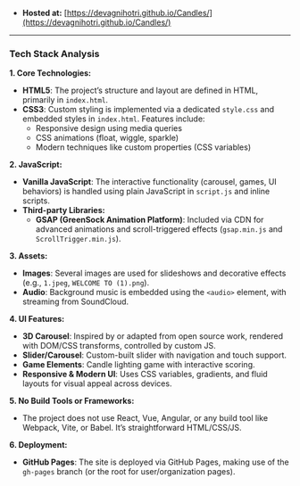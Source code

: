 - **Hosted at:** [https://devagnihotri.github.io/Candles/](https://devagnihotri.github.io/Candles/)

---

### Tech Stack Analysis

**1. Core Technologies:**
- **HTML5**: The project’s structure and layout are defined in HTML, primarily in `index.html`.
- **CSS3**: Custom styling is implemented via a dedicated `style.css` and embedded styles in `index.html`. Features include:
  - Responsive design using media queries
  - CSS animations (float, wiggle, sparkle)
  - Modern techniques like custom properties (CSS variables)

**2. JavaScript:**
- **Vanilla JavaScript**: The interactive functionality (carousel, games, UI behaviors) is handled using plain JavaScript in `script.js` and inline scripts.
- **Third-party Libraries:**
  - **GSAP (GreenSock Animation Platform)**: Included via CDN for advanced animations and scroll-triggered effects (`gsap.min.js` and `ScrollTrigger.min.js`).

**3. Assets:**
- **Images**: Several images are used for slideshows and decorative effects (e.g., `1.jpeg`, `WELCOME TO (1).png`).
- **Audio**: Background music is embedded using the `<audio>` element, with streaming from SoundCloud.

**4. UI Features:**
- **3D Carousel**: Inspired by or adapted from open source work, rendered with DOM/CSS transforms, controlled by custom JS.
- **Slider/Carousel**: Custom-built slider with navigation and touch support.
- **Game Elements**: Candle lighting game with interactive scoring.
- **Responsive & Modern UI**: Uses CSS variables, gradients, and fluid layouts for visual appeal across devices.

**5. No Build Tools or Frameworks:**
- The project does not use React, Vue, Angular, or any build tool like Webpack, Vite, or Babel. It’s straightforward HTML/CSS/JS.

**6. Deployment:**
- **GitHub Pages**: The site is deployed via GitHub Pages, making use of the `gh-pages` branch (or the root for user/organization pages).
